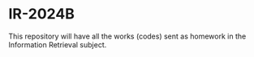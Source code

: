 # IR-2024B
This repository will have all the works (codes) sent as homework in the Information Retrieval subject.
